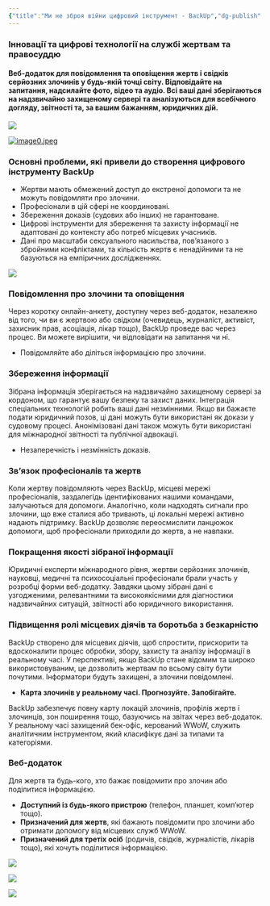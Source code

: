 ```yaml
---
{"title":"Ми не зброя війни цифровий інструмент - BackUp","dg-publish":true,"dg-metatags":null,"dg-home":null,"permalink":"/ukrayinskoyu/mi-ne-zbroya-vijni-czifrovij-instrument-back-up/","dgPassFrontmatter":true,"noteIcon":""}
---
```



### Інновації та цифрові технології на службі жертвам та правосуддю

#### Веб-додаток для повідомлення та оповіщення жертв і свідків серйозних злочинів у будь-якій точці світу. Відповідайте на запитання, надсилайте фото, відео та аудіо. Всі ваші дані зберігаються на надзвичайно захищеному сервері та аналізуються для всебічного догляду, звітності та, за вашим бажанням, юридичних дій.

![](https://static.wixstatic.com/media/0320de2d6d0d47f687398a5bcc77e9a7.png/v1/fill/w_308,h_547,al_c,q_85,usm_0.66_1.00_0.01,enc_avif,quality_auto/0320de2d6d0d47f687398a5bcc77e9a7.png)

[![image0.jpeg](https://static.wixstatic.com/media/130d47_9afb2d9704774113b21e7c957397d701~mv2.jpeg/v1/crop/x_0,y_23,w_828,h_1372/fill/w_232,h_385,al_c,q_80,usm_0.66_1.00_0.01,enc_avif,quality_auto/image0.jpeg)](https://back-up-reporting.com/)

### Основні проблеми, які привели до створення цифрового інструменту BackUp

- Жертви мають обмежений доступ до екстреної допомоги та не можуть повідомляти про злочини.
- Професіонали в цій сфері не координовані.
- Збереження доказів (судових або інших) не гарантоване.
- Цифрові інструменти для збереження та захисту інформації не адаптовані до контексту або потреб місцевих учасників.
- Дані про масштаби сексуального насильства, пов’язаного з збройними конфліктами, та кількість жертв є ненадійними та не базуються на емпіричних дослідженнях.

![](https://static.wixstatic.com/media/130d47_4f862771552a462eae2a36b9ff78405e~mv2.jpg/v1/fill/w_99,h_139,al_c,q_80,usm_0.66_1.00_0.01,blur_2,enc_avif,quality_auto/130d47_4f862771552a462eae2a36b9ff78405e~mv2.jpg)

### Повідомлення про злочини та оповіщення

Через коротку онлайн-анкету, доступну через веб-додаток, незалежно від того, чи ви є жертвою або свідком (очевидець, журналіст, активіст, захисник прав, асоціація, лікар тощо), BackUp проведе вас через процес. Ви можете вирішити, чи відповідати на запитання чи ні.

- Повідомляйте або діліться інформацією про злочини.

### Збереження інформації

Зібрана інформація зберігається на надзвичайно захищеному сервері за кордоном, що гарантує вашу безпеку та захист даних. Інтеграція спеціальних технологій робить ваші дані незмінними. Якщо ви бажаєте подати юридичний позов, ці дані можуть бути використані як докази у судовому процесі. Анонімізовані дані також можуть бути використані для міжнародної звітності та публічної адвокації.

- Незаперечність і незмінність доказів.

### Зв’язок професіоналів та жертв

Коли жертву повідомляють через BackUp, місцеві мережі професіоналів, заздалегідь ідентифікованих нашими командами, залучаються для допомоги. Аналогічно, коли надходять сигнали про злочини, що вже сталися або тривають, ці локальні мережі активно надають підтримку. BackUp дозволяє переосмислити ланцюжок допомоги, щоб професіонали приходили до жертв, а не навпаки.

### Покращення якості зібраної інформації

Юридичні експерти міжнародного рівня, жертви серйозних злочинів, науковці, медичні та психосоціальні професіонали брали участь у розробці форми веб-додатку. Завдяки цьому зібрані дані є узгодженими, релевантними та високоякісними для діагностики надзвичайних ситуацій, звітності або юридичного використання.

### Підвищення ролі місцевих діячів та боротьба з безкарністю

BackUp створено для місцевих діячів, щоб спростити, прискорити та вдосконалити процес обробки, збору, захисту та аналізу інформації в реальному часі. У перспективі, якщо BackUp стане відомим та широко використовуваним, це дозволить жертвам по всьому світу бути почутими. Інформатори будуть захищені, а злочини повідомлені.

- **Карта злочинів у реальному часі. Прогнозуйте. Запобігайте.**

BackUp забезпечує повну карту локацій злочинів, профілів жертв і злочинців, зон поширення тощо, базуючись на звітах через веб-додаток. У реальному часі захищений бек-офіс, керований WWoW, служить аналітичним інструментом, який класифікує дані за типами та категоріями.

### Веб-додаток

Для жертв та будь-кого, хто бажає повідомити про злочин або поділитися інформацією.

- **Доступний із будь-якого пристрою** (телефон, планшет, комп’ютер тощо).
- **Призначений для жертв**, які бажають повідомити про злочини або отримати допомогу від місцевих служб WWoW.
- **Призначений для третіх осіб** (родичів, свідків, журналістів, лікарів тощо), які хочуть поділитися інформацією.

![](https://static.wixstatic.com/media/130d47_b2ba787a06084ae68abe3eeb6c2e0c50~mv2.jpg/v1/fill/w_147,h_98,al_c,q_80,usm_0.66_1.00_0.01,blur_2,enc_avif,quality_auto/130d47_b2ba787a06084ae68abe3eeb6c2e0c50~mv2.jpg)

![](https://static.wixstatic.com/media/0320de2d6d0d47f687398a5bcc77e9a7.png/v1/fill/w_82,h_143,al_c,q_85,usm_0.66_1.00_0.01,blur_2,enc_avif,quality_auto/0320de2d6d0d47f687398a5bcc77e9a7.png)

![](https://static.wixstatic.com/media/130d47_2db028d3ba1645b4883873b5f9a696d0~mv2.png/v1/fill/w_65,h_98,al_c,q_85,usm_0.66_1.00_0.01,blur_2,enc_avif,quality_auto/130d47_2db028d3ba1645b4883873b5f9a696d0~mv2.png)